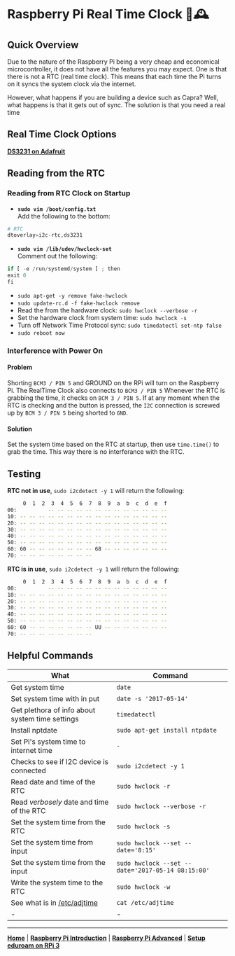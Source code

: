 # Raspberry Pi Real Time Clock 🥧🕰

## Quick Overview
Due to the nature of the Raspberry Pi being a very cheap and economical microcontroller, it does not have all the features you may expect. One is that there is not a RTC (real time clock). This means that each time the Pi turns on it syncs the system clock via the internet. 

However, what happens if you are building a device such as Capra? Well, what happens is that it gets out of sync. The solution is that you need a real time

## Real Time Clock Options

**[DS3231 on Adafruit]()**

## Reading from the RTC

### Reading from RTC Clock on Startup
* **`sudo vim /boot/config.txt`** <br>
Add the following to the bottom: 

```python
# RTC
dtoverlay=i2c-rtc,ds3231
```
* **`sudo vim /lib/udev/hwclock-set`** <br>
Comment out the following:

```python
if [ -e /run/systemd/system ] ; then
exit 0
fi
```
<!--* `sudo reboot now` <br>-->
* `sudo apt-get -y remove fake-hwclock` <br>
* `sudo update-rc.d -f fake-hwclock remove` <br>
* Read the from the hardware clock: `sudo hwclock --verbose -r` <br>
* Set the hardware clock from system time: `sudo hwclock -s`
* Turn off Network Time Protocol sync: `sudo timedatectl set-ntp false`
* `sudo reboot now` <br>

### Interference with Power On 

#### Problem
Shorting `BCM3 / PIN 5` and GROUND on the RPi will turn on the Raspberry Pi. The RealTime Clock also connects to `BCM3 / PIN 5`
Whenever the RTC is grabbing the time, it checks on `BCM 3 / PIN 5`. If at any moment when the RTC is checking and the button is pressed, the `I2C` connection is screwed up by `BCM 3 / PIN 5` being shorted to `GND`.

#### Solution
Set the system time based on the RTC at startup, then use `time.time()` to grab the time. This way there is no interferance with the RTC.

## Testing
**RTC not in use**, `sudo i2cdetect -y 1` will return the following:

```bash
     0  1  2  3  4  5  6  7  8  9  a  b  c  d  e  f
00:          -- -- -- -- -- -- -- -- -- -- -- -- -- 
10: -- -- -- -- -- -- -- -- -- -- -- -- -- -- -- -- 
20: -- -- -- -- -- -- -- -- -- -- -- -- -- -- -- -- 
30: -- -- -- -- -- -- -- -- -- -- -- -- -- -- -- -- 
40: -- -- -- -- -- -- -- -- -- -- -- -- -- -- -- -- 
50: -- -- -- -- -- -- -- -- -- -- -- -- -- -- -- -- 
60: 60 -- -- -- -- -- -- -- 68 -- -- -- -- -- -- -- 
70: -- -- -- -- -- -- -- -- 
```

**RTC is in use**, `sudo i2cdetect -y 1` will return the following:

```bash
     0  1  2  3  4  5  6  7  8  9  a  b  c  d  e  f
00:          -- -- -- -- -- -- -- -- -- -- -- -- -- 
10: -- -- -- -- -- -- -- -- -- -- -- -- -- -- -- -- 
20: -- -- -- -- -- -- -- -- -- -- -- -- -- -- -- -- 
30: -- -- -- -- -- -- -- -- -- -- -- -- -- -- -- -- 
40: -- -- -- -- -- -- -- -- -- -- -- -- -- -- -- -- 
50: -- -- -- -- -- -- -- -- -- -- -- -- -- -- -- -- 
60: 60 -- -- -- -- -- -- -- UU -- -- -- -- -- -- -- 
70: -- -- -- -- -- -- -- -- 
```

## Helpful Commands
|What|Command|
|----|-------|
|Get system time| `date`|
|Set system time with in put|`date -s '2017-05-14'`|
|Get plethora of info about system time settings|`timedatectl`|
|Install nptdate|`sudo apt-get install ntpdate`|
|Set Pi's system time to internet time| ` - `|
|Checks to see if I2C device is connected|`sudo i2cdetect -y 1`|
|Read date and time of the RTC|`sudo hwclock -r`|
|Read *verbosely* date and time of the RTC|`sudo hwclock --verbose -r`|
|Set the system time from the RTC|`sudo hwclock -s`|
|Set the system time from input|`sudo hwclock --set --date='8:15'`|
|Set the system time from the input|`sudo hwclock --set --date='2017-05-14 08:15:00'`|
|Write the system time to the RTC|`sudo hwclock -w`|
|See what is in [/etc/adjtime](http://man7.org/linux/man-pages/man5/adjtime.5.html)|`cat /etc/adjtime`|
|-|-|



---
**[Home](README.md)** | **[Raspberry Pi Introduction](raspberry-pi-introduction)** | **[Raspberry Pi Advanced](raspberry-advanced.md)** | **[Setup eduroam on RPi 3](setup-eduroam-raspberry-pi-3.md)**
